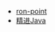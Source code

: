 * [ron-point](https://github.com/fatfoo/ron-point.git)
* [精进Java](http://img.uprogrammer.cn/static/20200829154605.gif)